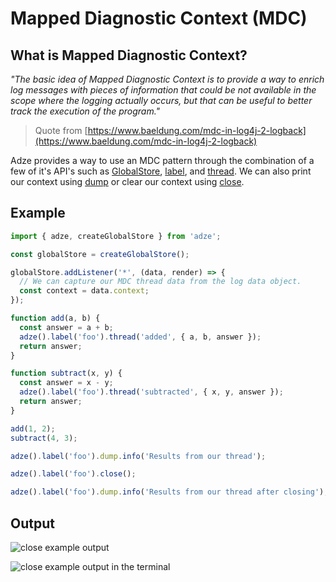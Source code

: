 # Mapped Diagnostic Context (MDC)

## What is Mapped Diagnostic Context?

_"The basic idea of Mapped Diagnostic Context is to provide a way to enrich log messages with pieces of information that could be not available in the scope where the logging actually occurs, but that can be useful to better track the execution of the program."_

> Quote from [https://www.baeldung.com/mdc-in-log4j-2-logback](https://www.baeldung.com/mdc-in-log4j-2-logback)

Adze provides a way to use an MDC pattern through the combination of a few of it's API's such as [GlobalStore](globalstore-concepts.md), [label](modifiers.md#label), and [thread](other-terminators.md#thread). We can also print our context using [dump](modifiers.md#dump) or clear our context using [close](modifiers.md#close).

## Example

```javascript
import { adze, createGlobalStore } from 'adze';

const globalStore = createGlobalStore();

globalStore.addListener('*', (data, render) => {
  // We can capture our MDC thread data from the log data object.
  const context = data.context;
});

function add(a, b) {
  const answer = a + b;
  adze().label('foo').thread('added', { a, b, answer });
  return answer;
}

function subtract(x, y) {
  const answer = x - y;
  adze().label('foo').thread('subtracted', { x, y, answer });
  return answer;
}

add(1, 2);
subtract(4, 3);

adze().label('foo').dump.info('Results from our thread');

adze().label('foo').close();

adze().label('foo').dump.info('Results from our thread after closing');
```

## Output

![close example output](./examples/close-example.png)

![close example output in the terminal](./examples/close-terminal-example.png)
